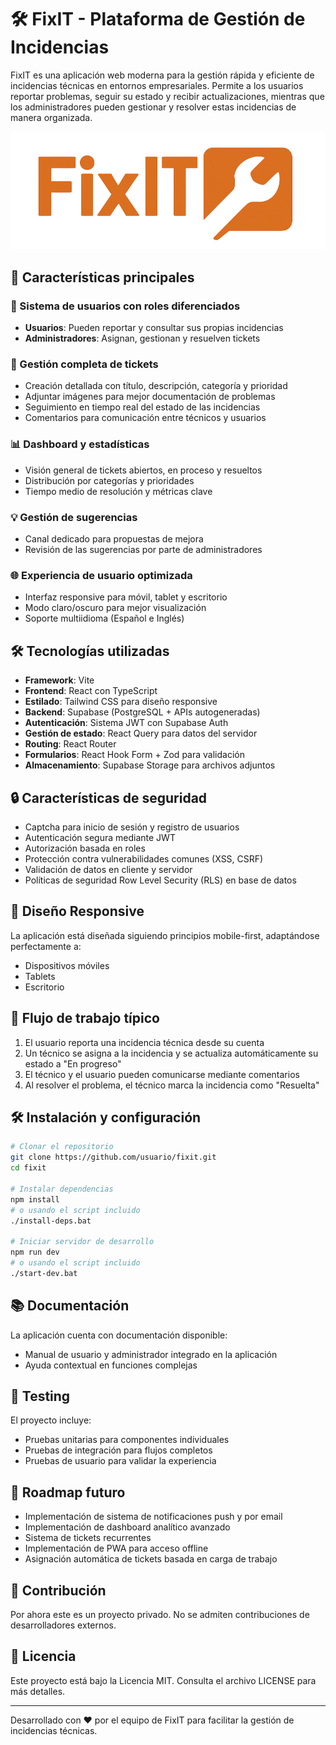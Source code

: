# 🛠️ FixIT - Plataforma de Gestión de Incidencias

FixIT es una aplicación web moderna para la gestión rápida y eficiente de incidencias técnicas en entornos empresariales. Permite a los usuarios reportar problemas, seguir su estado y recibir actualizaciones, mientras que los administradores pueden gestionar y resolver estas incidencias de manera organizada.

![FixIT Logo](public/Fixit-LOGO.png)

## 🚀 Características principales

### 👤 Sistema de usuarios con roles diferenciados
- **Usuarios**: Pueden reportar y consultar sus propias incidencias
- **Administradores**: Asignan, gestionan y resuelven tickets

### 🎫 Gestión completa de tickets
- Creación detallada con título, descripción, categoría y prioridad
- Adjuntar imágenes para mejor documentación de problemas
- Seguimiento en tiempo real del estado de las incidencias
- Comentarios para comunicación entre técnicos y usuarios

### 📊 Dashboard y estadísticas
- Visión general de tickets abiertos, en proceso y resueltos
- Distribución por categorías y prioridades
- Tiempo medio de resolución y métricas clave

### 💡 Gestión de sugerencias
- Canal dedicado para propuestas de mejora
- Revisión de las sugerencias por parte de administradores

### 🌐 Experiencia de usuario optimizada
- Interfaz responsive para móvil, tablet y escritorio
- Modo claro/oscuro para mejor visualización
- Soporte multiidioma (Español e Inglés)

## 🛠️ Tecnologías utilizadas

- **Framework**: Vite
- **Frontend**: React con TypeScript
- **Estilado**: Tailwind CSS para diseño responsive
- **Backend**: Supabase (PostgreSQL + APIs autogeneradas)
- **Autenticación**: Sistema JWT con Supabase Auth
- **Gestión de estado**: React Query para datos del servidor
- **Routing**: React Router
- **Formularios**: React Hook Form + Zod para validación
- **Almacenamiento**: Supabase Storage para archivos adjuntos

## 🔒 Características de seguridad

- Captcha para inicio de sesión y registro de usuarios
- Autenticación segura mediante JWT
- Autorización basada en roles
- Protección contra vulnerabilidades comunes (XSS, CSRF)
- Validación de datos en cliente y servidor
- Políticas de seguridad Row Level Security (RLS) en base de datos

## 📱 Diseño Responsive

La aplicación está diseñada siguiendo principios mobile-first, adaptándose perfectamente a:
- Dispositivos móviles
- Tablets
- Escritorio

## 🚀 Flujo de trabajo típico

1. El usuario reporta una incidencia técnica desde su cuenta
2. Un técnico se asigna a la incidencia y se actualiza automáticamente su estado a "En progreso"
3. El técnico y el usuario pueden comunicarse mediante comentarios
4. Al resolver el problema, el técnico marca la incidencia como "Resuelta"

## 🛠️ Instalación y configuración

```bash
# Clonar el repositorio
git clone https://github.com/usuario/fixit.git
cd fixit

# Instalar dependencias
npm install
# o usando el script incluido
./install-deps.bat

# Iniciar servidor de desarrollo
npm run dev
# o usando el script incluido
./start-dev.bat
```

## 📚 Documentación

La aplicación cuenta con documentación disponible:
- Manual de usuario y administrador integrado en la aplicación
- Ayuda contextual en funciones complejas

## 🧪 Testing

El proyecto incluye:
- Pruebas unitarias para componentes individuales
- Pruebas de integración para flujos completos
- Pruebas de usuario para validar la experiencia

## 🌱 Roadmap futuro

- Implementación de sistema de notificaciones push y por email
- Implementación de dashboard analítico avanzado
- Sistema de tickets recurrentes
- Implementación de PWA para acceso offline
- Asignación automática de tickets basada en carga de trabajo

## 👥 Contribución

Por ahora este es un proyecto privado. No se admiten contribuciones de desarrolladores externos.

## 📄 Licencia

Este proyecto está bajo la Licencia MIT. Consulta el archivo LICENSE para más detalles.

---

Desarrollado con ❤️ por el equipo de FixIT para facilitar la gestión de incidencias técnicas.


